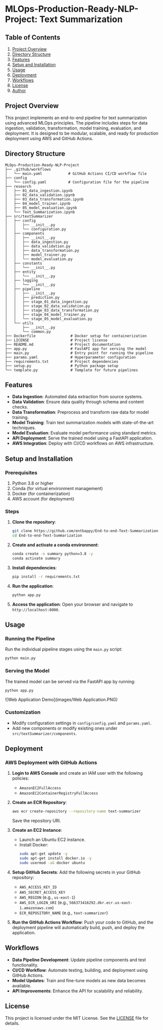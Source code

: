 # MLOps-Production-Ready-NLP-Project: Text Summarization

## Table of Contents
1. [Project Overview](#project-overview)
2. [Directory Structure](#directory-structure)
3. [Features](#features)
4. [Setup and Installation](#setup-and-installation)
5. [Usage](#usage)
6. [Deployment](#deployment)
7. [Workflows](#workflows)
8. [License](#license)
9. [Author](#author)


## Project Overview

This project implements an end-to-end pipeline for text summarization using advanced MLOps principles. The pipeline includes steps for data ingestion, validation, transformation, model training, evaluation, and deployment. It is designed to be modular, scalable, and ready for production deployment using AWS and GitHub Actions.


## Directory Structure

```plaintext
MLOps-Production-Ready-NLP-Project
├── .github/workflows
│   └── main.yaml            # GitHub Actions CI/CD workflow file
├── config
│   └── config.yaml          # Configuration file for the pipeline
├── research
│   ├── 01_data_ingestion.ipynb
│   ├── 02_data_validation.ipynb
│   ├── 03_data_transformation.ipynb
│   ├── 04_model_trainer.ipynb
│   ├── 05_model_evaluation.ipynb
│   └── Text_Summarization.ipynb
├── src/textSummarizer
│   ├── config
│   │   ├── __init__.py
│   │   └── configuration.py
│   ├── components
│   │   ├── __init__.py
│   │   ├── data_ingestion.py
│   │   ├── data_validation.py
│   │   ├── data_transformation.py
│   │   ├── model_trainer.py
│   │   └── model_evaluation.py
│   ├── constants
│   │   └── __init__.py
│   ├── entity
│   │   └── __init__.py
│   ├── logging
│   │   └── __init__.py
│   ├── pipeline
│   │   ├── __init__.py
│   │   ├── prediction.py
│   │   ├── stage_01_data_ingestion.py
│   │   ├── stage_02_data_validation.py
│   │   ├── stage_03_data_transformation.py
│   │   ├── stage_04_model_trainer.py
│   │   └── stage_05_model_evaluation.py
│   └── utils
│       ├── __init__.py
│       └── common.py
├── Dockerfile                # Docker setup for containerization
├── LICENSE                   # Project license
├── README.md                 # Project documentation
├── app.py                    # FastAPI app for serving the model
├── main.py                   # Entry point for running the pipeline
├── params.yaml               # Hyperparameter configuration
├── requirements.txt          # Project dependencies
├── setup.py                  # Python package setup
└── template.py               # Template for future pipelines
```


## Features

- **Data Ingestion**: Automated data extraction from source systems.
- **Data Validation**: Ensure data quality through schema and content checks.
- **Data Transformation**: Preprocess and transform raw data for model training.
- **Model Training**: Train text summarization models with state-of-the-art techniques.
- **Model Evaluation**: Evaluate model performance using standard metrics.
- **API Deployment**: Serve the trained model using a FastAPI application.
- **AWS Integration**: Deploy with CI/CD workflows on AWS infrastructure.


## Setup and Installation

### Prerequisites
1. Python 3.8 or higher
2. Conda (for virtual environment management)
3. Docker (for containerization)
4. AWS account (for deployment)

### Steps
1. **Clone the repository**:
   ```bash
   git clone https://github.com/entbappy/End-to-end-Text-Summarization
   cd End-to-end-Text-Summarization
   ```

2. **Create and activate a conda environment**:
   ```bash
   conda create -n summary python=3.8 -y
   conda activate summary
   ```

3. **Install dependencies**:
   ```bash
   pip install -r requirements.txt
   ```

4. **Run the application**:
   ```bash
   python app.py
   ```

5. **Access the application**:
   Open your browser and navigate to `http://localhost:8000`.


## Usage

### Running the Pipeline
Run the individual pipeline stages using the `main.py` script:
```bash
python main.py
```

### Serving the Model
The trained model can be served via the FastAPI app by running:
```bash
python app.py
```

![Web Application Demo](images/Web Application.PNG)

### Customization
- Modify configuration settings in `config/config.yaml` and `params.yaml`.
- Add new components or modify existing ones under `src/textSummarizer/components`.


## Deployment

### AWS Deployment with GitHub Actions
1. **Login to AWS Console** and create an IAM user with the following policies:
   - `AmazonEC2FullAccess`
   - `AmazonEC2ContainerRegistryFullAccess`

2. **Create an ECR Repository**:
   ```bash
   aws ecr create-repository --repository-name text-summarizer
   ```
   Save the repository URI.

3. **Create an EC2 Instance**:
   - Launch an Ubuntu EC2 instance.
   - Install Docker:
     ```bash
     sudo apt-get update -y
     sudo apt-get install docker.io -y
     sudo usermod -aG docker ubuntu
     ```

4. **Setup GitHub Secrets**:
   Add the following secrets in your GitHub repository:
   - `AWS_ACCESS_KEY_ID`
   - `AWS_SECRET_ACCESS_KEY`
   - `AWS_REGION` (e.g., `us-east-1`)
   - `AWS_ECR_LOGIN_URI` (e.g., `566373416292.dkr.ecr.us-east-1.amazonaws.com`)
   - `ECR_REPOSITORY_NAME` (e.g., `text-summarizer`)

5. **Run the GitHub Actions Workflow**:
   Push your code to GitHub, and the deployment pipeline will automatically build, push, and deploy the application.


## Workflows

- **Data Pipeline Development**: Update pipeline components and test functionality.
- **CI/CD Workflow**: Automate testing, building, and deployment using GitHub Actions.
- **Model Updates**: Train and fine-tune models as new data becomes available.
- **API Improvements**: Enhance the API for scalability and reliability.

## License

This project is licensed under the MIT License. See the [LICENSE](./LICENSE) file for details.


